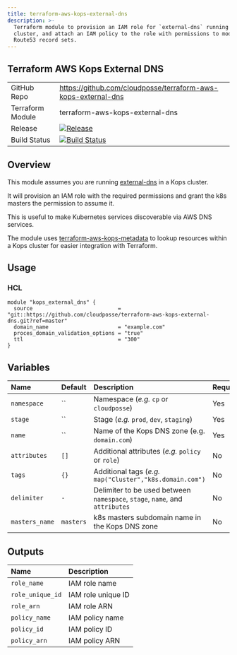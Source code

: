 ```yaml
---
title: terraform-aws-kops-external-dns
description: >-
  Terraform module to provision an IAM role for `external-dns` running in a Kops
  cluster, and attach an IAM policy to the role with permissions to modify
  Route53 record sets.
---
```


## Terraform AWS Kops External DNS

|                  |                                                                                                                                                                            |
|:-----------------|:---------------------------------------------------------------------------------------------------------------------------------------------------------------------------|
| GitHub Repo      | <https://github.com/cloudposse/terraform-aws-kops-external-dns>                                                                                                            |
| Terraform Module | terraform-aws-kops-external-dns                                                                                                                                            |
| Release          | [![Release](https://img.shields.io/github/release/cloudposse/terraform-aws-kops-external-dns.svg)](https://github.com/cloudposse/terraform-aws-kops-external-dns/releases) |
| Build Status     | [![Build Status](https://travis-ci.org/cloudposse/terraform-aws-kops-external-dns.svg?branch=master)](https://travis-ci.org/cloudposse/terraform-aws-kops-external-dns)    |

## Overview

This module assumes you are running [external-dns](https://github.com/kubernetes-incubator/external-dns) in a Kops cluster.

It will provision an IAM role with the required permissions and grant the k8s masters the permission to assume it.

This is useful to make Kubernetes services discoverable via AWS DNS services.

The module uses [terraform-aws-kops-metadata](https://github.com/cloudposse/terraform-aws-kops-metadata) to lookup resources within a Kops cluster for easier integration with Terraform.

## Usage

### HCL

```hcl
module "kops_external_dns" {
  source                           = "git::https://github.com/cloudposse/terraform-aws-kops-external-dns.git?ref=master"
  domain_name                      = "example.com"
  proces_domain_validation_options = "true"
  ttl                              = "300"
}
```

## Variables

| Name           | Default   | Description                                                                 | Required |
|:---------------|:----------|:----------------------------------------------------------------------------|:---------|
| `namespace`    | ``        | Namespace (_e.g._ `cp` or `cloudposse`)                                     | Yes      |
| `stage`        | ``        | Stage (_e.g._ `prod`, `dev`, `staging`)                                     | Yes      |
| `name`         | ``        | Name of the Kops DNS zone (e.g. `domain.com`)                               | Yes      |
| `attributes`   | `[]`      | Additional attributes (_e.g._ `policy` or `role`)                           | No       |
| `tags`         | `{}`      | Additional tags (_e.g._ `map("Cluster","k8s.domain.com")`                   | No       |
| `delimiter`    | `-`       | Delimiter to be used between `namespace`, `stage`, `name`, and `attributes` | No       |
| `masters_name` | `masters` | k8s masters subdomain name in the Kops DNS zone                             | No       |

## Outputs

| Name             | Description        |
|:-----------------|:-------------------|
| `role_name`      | IAM role name      |
| `role_unique_id` | IAM role unique ID |
| `role_arn`       | IAM role ARN       |
| `policy_name`    | IAM policy name    |
| `policy_id`      | IAM policy ID      |
| `policy_arn`     | IAM policy ARN     |
